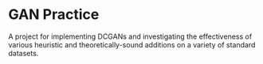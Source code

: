 # GAN Practice

A project for implementing DCGANs and investigating the effectiveness of various heuristic and theoretically-sound additions on a variety of standard datasets.
